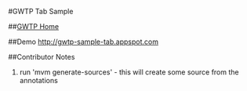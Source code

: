 #GWTP Tab Sample

##[GWTP Home](https://github.com/ArcBees/GWTP)

##Demo
http://gwtp-sample-tab.appspot.com

##Contributor Notes
1. run 'mvm generate-sources' - this will create some source from the annotations
